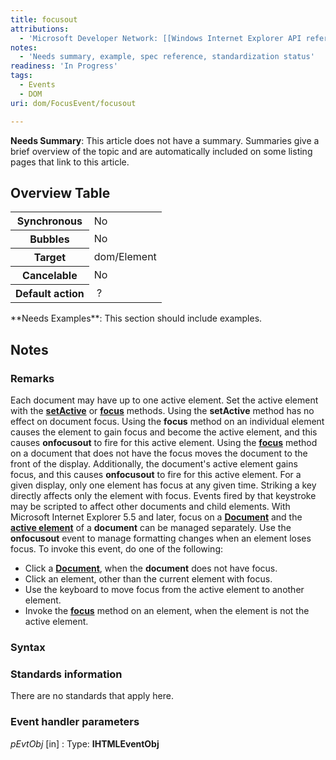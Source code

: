 ```yaml
---
title: focusout
attributions:
  - 'Microsoft Developer Network: [[Windows Internet Explorer API reference](http://msdn.microsoft.com/en-us/library/ie/hh828809%28v=vs.85%29.aspx) Article]'
notes:
  - 'Needs summary, example, spec reference, standardization status'
readiness: 'In Progress'
tags:
  - Events
  - DOM
uri: dom/FocusEvent/focusout

---
```

**Needs Summary**: This article does not have a summary. Summaries give a brief overview of the topic and are automatically included on some listing pages that link to this article.

## <span>Overview Table</span>

<table class="wikitable">
<tr>
<th>
Synchronous

</th>
<td>
No

</td>
</tr>
<tr>
<th>
Bubbles

</th>
<td>
No

</td>
</tr>
<tr>
<th>
Target

</th>
<td>
dom/Element

</td>
</tr>
<tr>
<th>
Cancelable

</th>
<td>
No

</td>
</tr>
<tr>
<th>
Default action

</th>
<td>
 ?

</td>
</tr>
</table>
**Needs Examples**: This section should include examples.

## <span>Notes</span>

### <span>Remarks</span>

Each document may have up to one active element. Set the active element with the [**setActive**](/dom/HTMLElement/setActive) or [**focus**](/dom/FocusEvent/focus) methods. Using the **setActive** method has no effect on document focus. Using the **focus** method on an individual element causes the element to gain focus and become the active element, and this causes **onfocusout** to fire for this active element. Using the [**focus**](/dom/FocusEvent/focus) method on a document that does not have the focus moves the document to the front of the display. Additionally, the document's active element gains focus, and this causes **onfocusout** to fire for this active element. For a given display, only one element has focus at any given time. Striking a key directly affects only the element with focus. Events fired by that keystroke may be scripted to affect other documents and child elements. With Microsoft Internet Explorer 5.5 and later, focus on a [**Document**](/dom/Document) and the [**active element**](/dom/Document/activeElement) of a **document** can be managed separately. Use the **onfocusout** event to manage formatting changes when an element loses focus. To invoke this event, do one of the following:

-   Click a [**Document**](/dom/Document), when the **document** does not have focus.
-   Click an element, other than the current element with focus.
-   Use the keyboard to move focus from the active element to another element.
-   Invoke the [**focus**](/dom/FocusEvent/focus) method on an element, when the element is not the active element.

### <span>Syntax</span>

### <span>Standards information</span>

There are no standards that apply here.

### <span>Event handler parameters</span>

*pEvtObj* [in]
:   Type: ****IHTMLEventObj****
